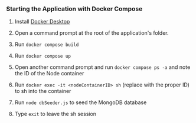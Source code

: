 ### Starting the Application with Docker Compose

1. Install [Docker Desktop](https://docker.com/get-started)

2. Open a command prompt at the root of the application's folder.

3. Run `docker compose build`

4. Run `docker compose up`

5. Open another command prompt and run `docker compose ps -a` and note the ID of the Node container

6. Run `docker exec -it <nodeContainerID> sh` (replace <nodeContainerID> with the proper ID) to sh into the container

7. Run `node dbSeeder.js` to seed the MongoDB database

8. Type `exit` to leave the sh session


